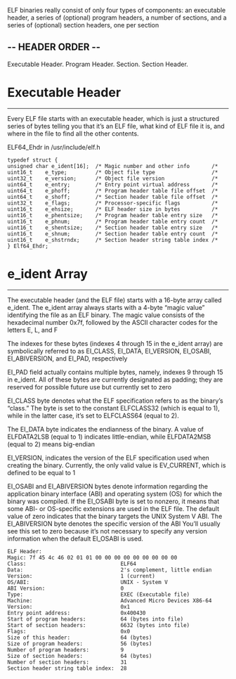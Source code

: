 ELF binaries really consist of only four types of components: an executable header, a series of (optional) program headers, a number of sections, and a series of (optional) section headers, one per section

-- HEADER ORDER --
------------------

Executable Header.
Program Header.
Section.
Section Header. 


# Executable Header
-------------------
Every ELF file starts with an executable header, which is just a structured series of bytes telling you that it’s an ELF file, what kind of ELF file it is, and where in the file to find all the other contents.

ELF64_Ehdr in /usr/include/elf.h

```
typedef struct {
unsigned char e_ident[16]; 	/* Magic number and other info	     /*
uint16_t    e_type;		    /* Object file type		             /*
uint32_t    e_version;		/* Object file version		         /*
uint64_t    e_entry;		/* Entry point virtual address	     /*
uint64_t    e_phoff;		/* Program header table file offset  /*
uint64_t    e_shoff;		/* Section header table file offset  /*
uint32_t    e_flags;		/* Processor-specific flags	         /*
uint16_t    e_ehsize;		/* ELF header size in bytes	         /*
uint16_t    e_phentsize;	/* Program header table entry size   /*
uint16_t    e_phnum;		/* Program header table entry count  /*
uint16_t    e_shentsize;	/* Section header table entry size   /*
uint16_t    e_shnum;		/* Section header table entry count  /*
uint16_t    e_shstrndx;		/* Section header string table index /*
} Elf64_Ehdr;
```

# e_ident Array
----------------

The executable header (and the ELF file) starts with a 16-byte array called e_ident. The e_ident array always starts with a 4-byte “magic value” identifying the file as an ELF binary. The magic value consists of the hexadecimal number 0x7f, followed by the ASCII character codes for the letters E, L, and F

The indexes for these bytes (indexes 4 through 15 in the e_ident array) are symbolically referred to as EI_CLASS, EI_DATA, EI_VERSION, EI_OSABI, EI_ABIVERSION, and EI_PAD, respectively

EI_PAD field actually contains multiple bytes, namely, indexes 9 through 15 in e_ident. All of these bytes are currently designated as padding; they are reserved for possible future use but currently set to zero

EI_CLASS byte denotes what the ELF specification refers to as the binary’s “class.” The byte is set to the constant ELFCLASS32 (which is equal to 1), while in the latter case, it’s set to ELFCLASS64 (equal to 2).

The EI_DATA byte indicates the endianness of the binary. A value of ELFDATA2LSB (equal to 1) indicates little-endian, while ELFDATA2MSB (equal to 2) means big-endian

EI_VERSION, indicates the version of the ELF specification used when creating the binary. Currently, the only valid value is EV_CURRENT, which is defined to be equal to 1

EI_OSABI and EI_ABIVERSION bytes denote information regarding the application binary interface (ABI) and operating system (OS) for which the binary was compiled. If the EI_OSABI byte is set to nonzero, it means that some ABI- or OS-specific extensions are used in the ELF file. The default value of zero indicates that the binary targets the UNIX System V ABI. The EI_ABIVERSION byte denotes the specific version of the ABI You’ll usually see this set to zero because it’s not necessary to specify any version information when the default EI_OSABI is used.

```
ELF Header:
Magic: 7f 45 4c 46 02 01 01 00 00 00 00 00 00 00 00 00
Class:					            ELF64
Data:					            2's complement, little endian
Version:				            1 (current)
OS/ABI:					            UNIX - System V
ABI Version:				        0
Type:					            EXEC (Executable file)
Machine:				            Advanced Micro Devices X86-64
Version:				            0x1
Entry point address:			    0x400430
Start of program headers:		    64 (bytes into file)
Start of section headers:		    6632 (bytes into file)
Flags:					            0x0
Size of this header:			    64 (bytes)
Size of program headers:		    56 (bytes)
Number of program headers:		    9
Size of section headers:		    64 (bytes)
Number of section headers:		    31
Section header string table index: 	28
```

